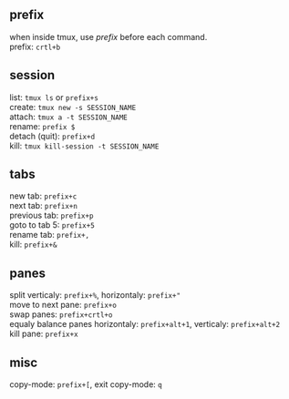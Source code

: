 prefix
---
when inside tmux, use *prefix* before each command.  
prefix: `crtl+b`  

session
---
list: `tmux ls` or `prefix+s`  
create: `tmux new -s SESSION_NAME`  
attach: `tmux a -t SESSION_NAME`  
rename: `prefix $`  
detach (quit): `prefix+d`  
kill: `tmux kill-session -t SESSION_NAME`  

tabs
---
new tab: `prefix+c`  
next tab: `prefix+n`  
previous tab: `prefix+p`  
goto to tab 5: `prefix+5`  
rename tab: `prefix+,`  
kill: `prefix+&`  

panes
---
split verticaly: `prefix+%`, horizontaly: `prefix+"`  
move to next pane: `prefix+o`  
swap panes: `prefix+crtl+o`  
equaly balance panes horizontaly: `prefix+alt+1`, verticaly: `prefix+alt+2`  
kill pane: `prefix+x`

misc
---
copy-mode: `prefix+[`, exit copy-mode: `q`  
